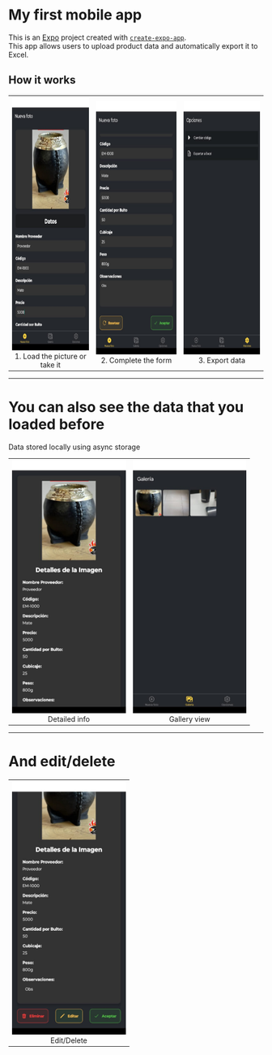 # My first mobile app 

This is an [Expo](https://expo.dev) project created with [`create-expo-app`](https://www.npmjs.com/package/create-expo-app).  
This app allows users to upload product data and automatically export it to Excel.

## How it works

<table>
  <tr>
    <td style="text-align:center;">
      <img src="img/load.jpg" alt="Load" style="height: 500px;" /><br/>
      1. Load the picture or take it
    </td>
    <td style="text-align:center;">
      <img src="img/data.jpg" alt="Complete the form" style="height: 500px;" /><br/>
      2. Complete the form
    </td>
    <td style="text-align:center;">
      <img src="img/export.jpg" alt="Export data" style="height: 500px;" /><br/>
      3. Export data
    </td>
  </tr>
</table>

---

# You can also see the data that you loaded before

Data stored locally using async storage

<table>
  <tr>
    <td style="text-align:center;">
      <img src="img/info.jpg" alt="Info" style="height: 500px;" /><br/>
      Detailed info
    </td>
    <td style="text-align:center;">
      <img src="img/gallery.jpg" alt="Gallery" style="height: 500px;" /><br/>
      Gallery view
    </td>
  </tr>
</table>

---

# And edit/delete

<table>
  <tr>
    <td style="text-align:center;">
      <img src="img/edit.jpg" alt="Edit" style="height: 500px;" /><br/>
      Edit/Delete
    </td>
  </tr>
</table>
